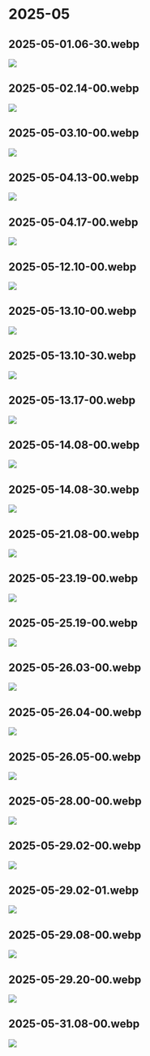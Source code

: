 # 2025-05

## 2025-05-01.06-30.webp

![](img/2025-05/2025-05-01.06-30.webp)

## 2025-05-02.14-00.webp

![](img/2025-05/2025-05-02.14-00.webp)

## 2025-05-03.10-00.webp

![](img/2025-05/2025-05-03.10-00.webp)

## 2025-05-04.13-00.webp

![](img/2025-05/2025-05-04.13-00.webp)

## 2025-05-04.17-00.webp

![](img/2025-05/2025-05-04.17-00.webp)

## 2025-05-12.10-00.webp

![](img/2025-05/2025-05-12.10-00.webp)

## 2025-05-13.10-00.webp

![](img/2025-05/2025-05-13.10-00.webp)

## 2025-05-13.10-30.webp

![](img/2025-05/2025-05-13.10-30.webp)

## 2025-05-13.17-00.webp

![](img/2025-05/2025-05-13.17-00.webp)

## 2025-05-14.08-00.webp

![](img/2025-05/2025-05-14.08-00.webp)

## 2025-05-14.08-30.webp

![](img/2025-05/2025-05-14.08-30.webp)

## 2025-05-21.08-00.webp

![](img/2025-05/2025-05-21.08-00.webp)

## 2025-05-23.19-00.webp

![](img/2025-05/2025-05-23.19-00.webp)

## 2025-05-25.19-00.webp

![](img/2025-05/2025-05-25.19-00.webp)

## 2025-05-26.03-00.webp

![](img/2025-05/2025-05-26.03-00.webp)

## 2025-05-26.04-00.webp

![](img/2025-05/2025-05-26.04-00.webp)

## 2025-05-26.05-00.webp

![](img/2025-05/2025-05-26.05-00.webp)

## 2025-05-28.00-00.webp

![](img/2025-05/2025-05-28.00-00.webp)

## 2025-05-29.02-00.webp

![](img/2025-05/2025-05-29.02-00.webp)

## 2025-05-29.02-01.webp

![](img/2025-05/2025-05-29.02-01.webp)

## 2025-05-29.08-00.webp

![](img/2025-05/2025-05-29.08-00.webp)

## 2025-05-29.20-00.webp

![](img/2025-05/2025-05-29.20-00.webp)

## 2025-05-31.08-00.webp

![](img/2025-05/2025-05-31.08-00.webp)

